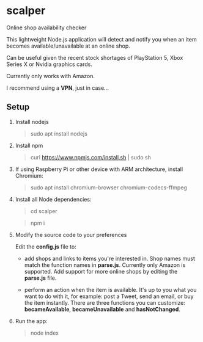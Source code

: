 # scalper

Online shop availability checker

This lightweight Node.js application will detect and notify you when an item becomes available/unavailable at an online shop.

Can be useful given the recent stock shortages of PlayStation 5, Xbox Series X or Nvidia graphics cards.

Currently only works with Amazon.

I recommend using a **VPN**, just in case...

## Setup

1. Install nodejs

   > sudo apt install nodejs

2. Install npm

   > curl https://www.npmjs.com/install.sh | sudo sh

3. If using Raspberry Pi or other device with ARM architecture, install Chromium:

   > sudo apt install chromium-browser chromium-codecs-ffmpeg

4. Install all Node dependencies:

   > cd scalper

   > npm i

5. Modify the source code to your preferences

   Edit the **config.js** file to:

    - add shops and links to items you're interested in. Shop names must match the function names in **parse.js**. Currently only Amazon is supported. Add support for more online shops by editing the **parse.js** file.

    - perform an action when the item is available. It's up to you what you want to do with it, for example: post a Tweet, send an email, or buy the item instantly. There are three functions you can customize: **becameAvailable**, **becameUnavailable** and **hasNotChanged**.

6. Run the app:

   > node index